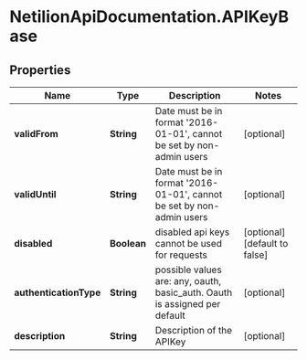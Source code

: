 # NetilionApiDocumentation.APIKeyBase

## Properties
Name | Type | Description | Notes
------------ | ------------- | ------------- | -------------
**validFrom** | **String** | Date must be in format &#39;2016-01-01&#39;, cannot be set by non-admin users | [optional] 
**validUntil** | **String** | Date must be in format &#39;2016-01-01&#39;, cannot be set by non-admin users | [optional] 
**disabled** | **Boolean** | disabled api keys cannot be used for requests | [optional] [default to false]
**authenticationType** | **String** | possible values are: any, oauth, basic_auth. Oauth is assigned per default | [optional] 
**description** | **String** | Description of the APIKey | [optional] 


